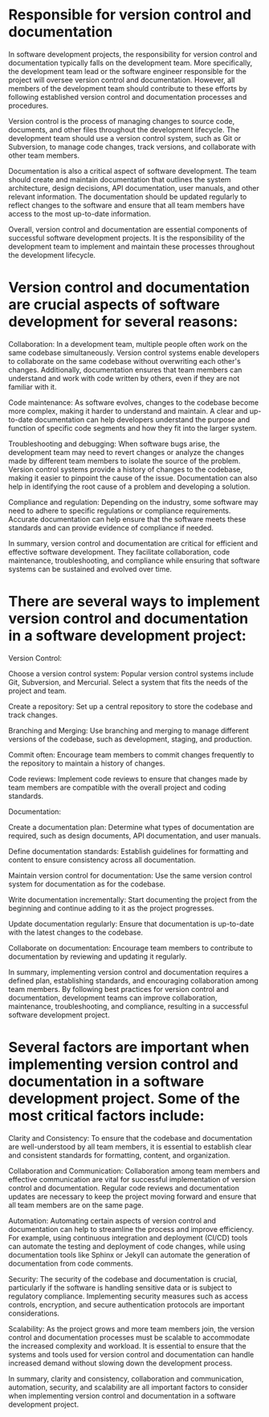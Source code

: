 # Responsible for version control and documentation

In software development projects, the responsibility for version control and documentation typically falls on the development team. More specifically, the development team lead or the software engineer responsible for the project will oversee version control and documentation. However, all members of the development team should contribute to these efforts by following established version control and documentation processes and procedures.

Version control is the process of managing changes to source code, documents, and other files throughout the development lifecycle. The development team should use a version control system, such as Git or Subversion, to manage code changes, track versions, and collaborate with other team members.

Documentation is also a critical aspect of software development. The team should create and maintain documentation that outlines the system architecture, design decisions, API documentation, user manuals, and other relevant information. The documentation should be updated regularly to reflect changes to the software and ensure that all team members have access to the most up-to-date information.

Overall, version control and documentation are essential components of successful software development projects. It is the responsibility of the development team to implement and maintain these processes throughout the development lifecycle.

# Version control and documentation are crucial aspects of software development for several reasons:

Collaboration: In a development team, multiple people often work on the same codebase simultaneously. Version control systems enable developers to collaborate on the same codebase without overwriting each other's changes. Additionally, documentation ensures that team members can understand and work with code written by others, even if they are not familiar with it.

Code maintenance: As software evolves, changes to the codebase become more complex, making it harder to understand and maintain. A clear and up-to-date documentation can help developers understand the purpose and function of specific code segments and how they fit into the larger system.

Troubleshooting and debugging: When software bugs arise, the development team may need to revert changes or analyze the changes made by different team members to isolate the source of the problem. Version control systems provide a history of changes to the codebase, making it easier to pinpoint the cause of the issue. Documentation can also help in identifying the root cause of a problem and developing a solution.

Compliance and regulation: Depending on the industry, some software may need to adhere to specific regulations or compliance requirements. Accurate documentation can help ensure that the software meets these standards and can provide evidence of compliance if needed.

In summary, version control and documentation are critical for efficient and effective software development. They facilitate collaboration, code maintenance, troubleshooting, and compliance while ensuring that software systems can be sustained and evolved over time.

# There are several ways to implement version control and documentation in a software development project:

Version Control:

Choose a version control system: Popular version control systems include Git, Subversion, and Mercurial. Select a system that fits the needs of the project and team.

Create a repository: Set up a central repository to store the codebase and track changes.

Branching and Merging: Use branching and merging to manage different versions of the codebase, such as development, staging, and production.

Commit often: Encourage team members to commit changes frequently to the repository to maintain a history of changes.

Code reviews: Implement code reviews to ensure that changes made by team members are compatible with the overall project and coding standards.

Documentation:

Create a documentation plan: Determine what types of documentation are required, such as design documents, API documentation, and user manuals.

Define documentation standards: Establish guidelines for formatting and content to ensure consistency across all documentation.

Maintain version control for documentation: Use the same version control system for documentation as for the codebase.

Write documentation incrementally: Start documenting the project from the beginning and continue adding to it as the project progresses.

Update documentation regularly: Ensure that documentation is up-to-date with the latest changes to the codebase.

Collaborate on documentation: Encourage team members to contribute to documentation by reviewing and updating it regularly.

In summary, implementing version control and documentation requires a defined plan, establishing standards, and encouraging collaboration among team members. By following best practices for version control and documentation, development teams can improve collaboration, maintenance, troubleshooting, and compliance, resulting in a successful software development project.

# Several factors are important when implementing version control and documentation in a software development project. Some of the most critical factors include:

Clarity and Consistency: To ensure that the codebase and documentation are well-understood by all team members, it is essential to establish clear and consistent standards for formatting, content, and organization.

Collaboration and Communication: Collaboration among team members and effective communication are vital for successful implementation of version control and documentation. Regular code reviews and documentation updates are necessary to keep the project moving forward and ensure that all team members are on the same page.

Automation: Automating certain aspects of version control and documentation can help to streamline the process and improve efficiency. For example, using continuous integration and deployment (CI/CD) tools can automate the testing and deployment of code changes, while using documentation tools like Sphinx or Jekyll can automate the generation of documentation from code comments.

Security: The security of the codebase and documentation is crucial, particularly if the software is handling sensitive data or is subject to regulatory compliance. Implementing security measures such as access controls, encryption, and secure authentication protocols are important considerations.

Scalability: As the project grows and more team members join, the version control and documentation processes must be scalable to accommodate the increased complexity and workload. It is essential to ensure that the systems and tools used for version control and documentation can handle increased demand without slowing down the development process.

In summary, clarity and consistency, collaboration and communication, automation, security, and scalability are all important factors to consider when implementing version control and documentation in a software development project.
